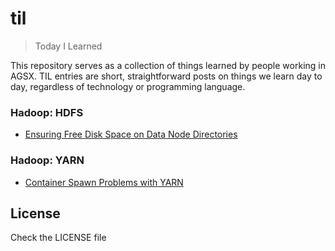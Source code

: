 # til

> Today I Learned

This repository serves as a collection of things learned by people working in AGSX. TIL entries are short, straightforward posts on things we learn day to day, regardless of technology or programming language.

### Hadoop: HDFS

- [Ensuring Free Disk Space on Data Node Directories](hadoop-hdfs/ensuring_free_disk_space_on_data_node_directories.md)

### Hadoop: YARN

- [Container Spawn Problems with YARN](hadoop-yarn/container_spawn_problems_with_yarn.md)

## License

Check the LICENSE file